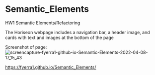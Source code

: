 # Semantic_Elements
HW1 Semantic Elements/Refactoring

The Horiseon webpage includes a navigation bar, a header image, and cards with text and images at the bottom of the page

Screenshot of page:
![screencapture-fyerra1-github-io-Semantic-Elements-2022-04-08-17_15_43](https://user-images.githubusercontent.com/101071513/162548722-2677e6e0-6a99-4384-9ac3-fd0959cb6b6e.png)

https://fyerra1.github.io/Semantic_Elements/
